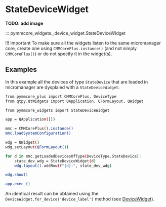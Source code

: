 # StateDeviceWidget

**TODO: add image**

::: pymmcore_widgets._device_widget.StateDeviceWidget

!!! Important
    To make sure all the widgets listen to the same micromanager core, create
    one using `CMMCorePlus.instance()` (and not simply `CMMCorePlus()`)
    or do not specify it in the widget(s).

## Examples

In this example all the devices of type `StateDevice` that are loaded in micromanager
are dysplaied with a `StateDeviceWidget`:

```sh
from pymmcore_plus import CMMCorePlus, DeviceType
from qtpy.QtWidgets import QApplication, QFormLayout, QWidget

from pymmcore_widgets import StateDeviceWidget

app = QApplication([])

mmc = CMMCorePlus().instance()
mmc.loadSystemConfiguration()

wdg = QWidget()
wdg.setLayout(QFormLayout())

for d in mmc.getLoadedDevicesOfType(DeviceType.StateDevice):
    state_dev_wdg = StateDeviceWidget(d)
    wdg.layout().addRow(f"{d}:", state_dev_wdg)

wdg.show()

app.exec_()
```

An identical result can be obtained using the `DeviceWidget.for_device('device_label')`
method (see [DeviceWidget](DeviceWidget.md)).
